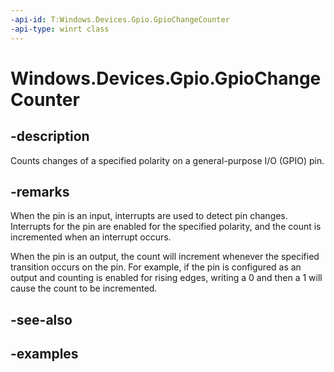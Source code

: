 ```yaml
---
-api-id: T:Windows.Devices.Gpio.GpioChangeCounter
-api-type: winrt class
---
```


<!-- Class syntax.
public class GpioChangeCounter : IClosable
-->

# Windows.Devices.Gpio.GpioChangeCounter

## -description
Counts changes of a specified polarity on a general-purpose I/O (GPIO) pin.

## -remarks
When the pin is an input, interrupts are used to detect pin changes. Interrupts for the pin are enabled for the specified polarity, and the count is incremented when an interrupt occurs.

When the pin is an output, the count will increment whenever the specified transition occurs on the pin. For example, if the pin is configured as an output and counting is enabled for rising edges, writing a 0 and then a 1 will cause the count to be incremented.

## -see-also

## -examples

